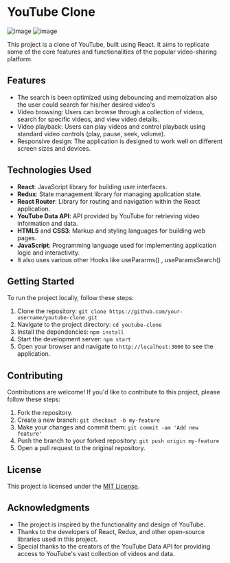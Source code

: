 # YouTube Clone

![image](https://github.com/IamSiddhant14/Rumble/assets/53156374/71e1869e-11b2-473d-aab6-cf682a9a20be)
![image](https://github.com/IamSiddhant14/Rumble/assets/53156374/835f9c5f-40eb-4117-ba16-327c8f736581)


This project is a clone of YouTube, built using React. It aims to replicate some of the core features and functionalities of the popular video-sharing platform.

## Features

- The search is been optimized using debouncing and memoization also the user could search for his/her desired video's
- Video browsing: Users can browse through a collection of videos, search for specific videos, and view video details.
- Video playback: Users can play videos and control playback using standard video controls (play, pause, seek, volume).
- Responsive design: The application is designed to work well on different screen sizes and devices.

## Technologies Used

- **React**: JavaScript library for building user interfaces.
- **Redux**: State management library for managing application state.
- **React Router**: Library for routing and navigation within the React application.
- **YouTube Data API**: API provided by YouTube for retrieving video information and data.
- **HTML5** and **CSS3**: Markup and styling languages for building web pages.
- **JavaScript**: Programming language used for implementing application logic and interactivity.
- It also uses various other Hooks like usePararms() , useParamsSearch()

## Getting Started

To run the project locally, follow these steps:

1. Clone the repository: `git clone https://github.com/your-username/youtube-clone.git`
2. Navigate to the project directory: `cd youtube-clone`
3. Install the dependencies: `npm install`
4. Start the development server: `npm start`
5. Open your browser and navigate to `http://localhost:3000` to see the application.

## Contributing

Contributions are welcome! If you'd like to contribute to this project, please follow these steps:

1. Fork the repository.
2. Create a new branch: `git checkout -b my-feature`
3. Make your changes and commit them: `git commit -am 'Add new feature'`
4. Push the branch to your forked repository: `git push origin my-feature`
5. Open a pull request to the original repository.

## License

This project is licensed under the [MIT License](LICENSE).

## Acknowledgments

- The project is inspired by the functionality and design of YouTube.
- Thanks to the developers of React, Redux, and other open-source libraries used in this project.
- Special thanks to the creators of the YouTube Data API for providing access to YouTube's vast collection of videos and data.

